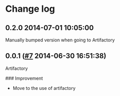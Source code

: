 # Change log

## 0.2.0 2014-07-01 10:05:00

Manually bumped version when going to Artifactory

## 0.0.1 ([#7](https://git.mobcastdev.com/TEST/http_capture/pull/7) 2014-06-30 16:51:38)

Artifactory

### Improvement

- Move to the use of artifactory

